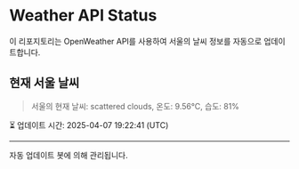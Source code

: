 
# Weather API Status

이 리포지토리는 OpenWeather API를 사용하여 서울의 날씨 정보를 자동으로 업데이트합니다.

## 현재 서울 날씨
> 서울의 현재 날씨: scattered clouds, 온도: 9.56°C, 습도: 81%

⏳ 업데이트 시간: 2025-04-07 19:22:41 (UTC)

---
자동 업데이트 봇에 의해 관리됩니다.
